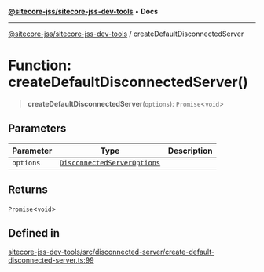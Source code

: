 [**@sitecore-jss/sitecore-jss-dev-tools**](../README.md) • **Docs**

***

[@sitecore-jss/sitecore-jss-dev-tools](../README.md) / createDefaultDisconnectedServer

# Function: createDefaultDisconnectedServer()

> **createDefaultDisconnectedServer**(`options`): `Promise`\<`void`\>

## Parameters

| Parameter | Type | Description |
| ------ | ------ | ------ |
| `options` | [`DisconnectedServerOptions`](../interfaces/DisconnectedServerOptions.md) |  |

## Returns

`Promise`\<`void`\>

## Defined in

[sitecore-jss-dev-tools/src/disconnected-server/create-default-disconnected-server.ts:99](https://github.com/Sitecore/jss/blob/20c393219fcc37eebfc5f9ac86576745ab661982/packages/sitecore-jss-dev-tools/src/disconnected-server/create-default-disconnected-server.ts#L99)
